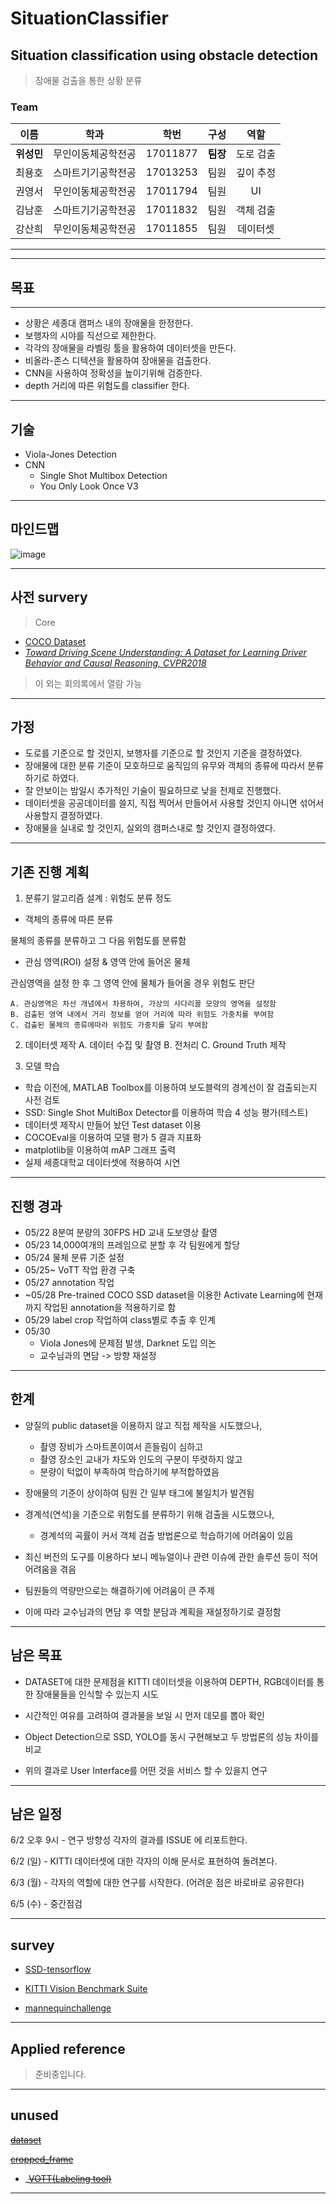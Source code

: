 # SituationClassifier

## Situation classification using obstacle detection
> 장애물 검출을 통한 상황 분류

### Team
| 이름 | 학과 | 학번 | 구성 | 역할 |
|:---:|:---:|:---:|:---:|:---:|
| **위성민** | 무인이동체공학전공 | 17011877 | **팀장** | 도로 검출 |
| 최용호 | 스마트기기공학전공 | 17013253 | 팀원 | 깊이 추정 |
| 권영서 | 무인이동체공학전공 | 17011794 | 팀원 | UI |
| 김남훈 | 스마트기기공학전공 | 17011832 | 팀원 | 객체 검출 |
| 강산희 | 무인이동체공학전공 | 17011855 | 팀원 | 데이터셋 |

---

---
## 목표
---
-  상황은 세종대 캠퍼스 내의 장애물을 한정한다.
-  보행자의 시야를 직선으로 제한한다.
-  각각의 장애물을 라벨링 툴을 활용하여 데이터셋을 만든다.
- 비올라-존스 디텍션을 활용하여 장애물을 검출한다.
- CNN을 사용하여 정확성을 높이기위해 검증한다.
- depth 거리에 따른 위험도를 classifier 한다.
---
## 기술

- Viola-Jones Detection
- CNN
  - Single Shot Multibox Detection
  - You Only Look Once V3
---

## 마인드맵

![image](https://user-images.githubusercontent.com/30471027/58703456-b9d3ef80-83e3-11e9-8983-fa7ba789665c.png)

---
## 사전 survery

> Core

- [COCO Dataset](http://cocodataset.org/)
- *[Toward Driving Scene Understanding: A Dataset for Learning Driver Behavior and Causal Reasoning, CVPR2018](http://openaccess.thecvf.com/content_cvpr_2018/papers/Ramanishka_Toward_Driving_Scene_CVPR_2018_paper.pdf)*

> 이 외는 회의록에서 열람 가능

---

## 가정
-	도로를 기준으로 할 것인지, 보행자를 기준으로 할 것인지 기준을 결정하였다.
-	장애물에 대한 분류 기준이 모호하므로 움직임의 유무와 객체의 종류에 따라서 분류하기로 하였다.
-	잘 안보이는 밤일시  추가적인 기술이 필요하므로 낮을 전제로 진행했다.
-	데이터셋을 공공데이터를 쓸지, 직접 찍어서 만들어서 사용할 것인지 아니면 섞어서 사용할지 결정하였다.
-	장애물을 실내로 할 것인지, 실외의 캠퍼스내로 할 것인지 결정하였다.

---


## 기존 진행 계획

1. 분류기 알고리즘 설계 : 위험도 분류 정도
  - 객체의 종류에 따른 분류

  물체의 종류를 분류하고 그 다음 위험도를 분류함
  - 관심 영역(ROI) 설정 & 영역 안에 들어온 물체

  관심영역을 설정 한 후 그 영역 안에 물체가 들어올 경우 위험도 판단
  
    A. 관심영역은 차선 개념에서 차용하여, 가상의 사다리꼴 모양의 영역을 설정함
    B. 검출된 영역 내에서 거리 정보를 얻어 거리에 따라 위험도 가중치를 부여함 
    C. 검출된 물체의 종류에따라 위험도 가중치를 달리 부여함
    
2. 데이터셋 제작
  A. 데이터 수집 및 촬영
  B. 전처리
  C. Ground Truth 제작

3. 모델 학습
  - 학습 이전에, MATLAB Toolbox를 이용하여 보도블럭의 경계선이 잘 검출되는지 사전 검토
  - SSD: Single Shot MultiBox Detector를 이용하여 학습 4 성능 평가(테스트)
  - 데이터셋 제작시 만들어 놨던 Test dataset 이용
  - COCOEval을 이용하여 모델 평가 5 결과 지표화
  - matplotlib을 이용하여 mAP 그래프 출력
  - 실제 세종대학교 데이터셋에 적용하여 시연

---

## 진행 경과

- 05/22 8분여 분량의 30FPS HD 교내 도보영상 촬영
- 05/23 14,000여개의 프레임으로 분할 후 각 팀원에게 할당
- 05/24 물체 분류 기준 설정
- 05/25~ VoTT 작업 환경 구축
- 05/27 annotation 작업
- ~05/28 Pre-trained COCO SSD dataset을 이용한 Activate Learning에 현재까지 작업된 annotation을 적용하기로 함
- 05/29 label crop 작업하여 class별로 추출 후 인계
- 05/30
  - Viola Jones에 문제점 발생, Darknet 도입 의논
  - 교수님과의 면담 -> 방향 재설정
---

## 한계

- 양질의 public dataset을 이용하지 않고 직접 제작을 시도했으나,
  - 촬영 장비가 스마트폰이여서 흔들림이 심하고
  - 촬영 장소인 교내가 차도와 인도의 구분이 뚜렷하지 않고
  - 분량이 턱없이 부족하여
  학습하기에 부적합하였음

- 장애물의 기준이 상이하여 팀원 간 일부 태그에 불일치가 발견됨

- 경계석(연석)을 기준으로 위험도를 분류하기 위해 검출을 시도했으나,
  - 경계석의 곡률이 커서 객체 검출 방법론으로 학습하기에 어려움이 있음

- 최신 버전의 도구를 이용하다 보니 메뉴얼이나 관련 이슈에 관한 솔루션 등이 적어 어려움을 겪음

- 팀원들의 역량만으로는 해결하기에 어려움이 큰 주제

- 이에 따라 교수님과의 면담 후 역할 분담과 계획을 재설정하기로 결정함

---

## 남은 목표

- DATASET에 대한 문제점을 KITTI 데이터셋을 이용하여 DEPTH, RGB데이터를 통한 장애물들을 인식할 수 있는지 시도

- 시간적인 여유를 고려하여 결과물을 보일 시 먼저 데모를 뽑아 확인

- Object Detection으로 SSD, YOLO를 동시 구현해보고 두 방법론의 성능 차이를 비교

- 위의 결과로 User Interface를 어떤 것을 서비스 할 수 있을지 연구

---

## 남은 일정

6/2  오후 9시 - 연구 방향성 각자의 결과를 ISSUE 에 리포트한다.

6/2 (일) - KITTI 데이터셋에 대한 각자의 이해 문서로 표현하여 돌려본다.

6/3 (월) - 각자의 역할에 대한 연구를 시작한다. (어려운 점은 바로바로 공유한다)

6/5 (수) - 중간점검  

---

## survey

- [SSD-tensorflow](https://github.com/balancap/SSD-Tensorflow)

- [KITTI Vision Benchmark Suite](http://www.cvlibs.net/datasets/kitti/)

- [mannequinchallenge](https://github.com/google/mannequinchallenge)



---

## Applied reference

> 준비중입니다.

---

## unused

~~[dataset](https://drive.google.com/open?id=1Kq4-xntWRRqfDeJDeFJQO7UrZr0ad7Gm)~~

~~[cropped_frame](https://drive.google.com/file/d/1QIeH_7zVEwnaaPsmO8BWLoxuz_kGcBMo/view?usp=sharing)~~

- _~~[VOTT(Labeling tool)](https://github.com/microsoft/VoTT)~~


---
